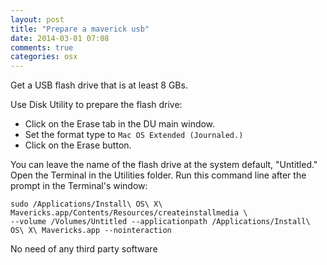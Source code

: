 ```yaml
---
layout: post
title: "Prepare a maverick usb"
date: 2014-03-01 07:08
comments: true
categories: osx 
---
```


Get a USB flash drive that is at least 8 GBs. 
 
Use Disk Utility to prepare the flash drive:

* Click on the Erase tab in the DU main window.
* Set the format type to `Mac OS Extended (Journaled.)` 
* Click on the Erase button. 

You can leave the name of the flash drive at the system default, "Untitled." Open the Terminal in the Utilities folder. Run this command line after the prompt in the Terminal's window:
 
    sudo /Applications/Install\ OS\ X\ Mavericks.app/Contents/Resources/createinstallmedia \
    --volume /Volumes/Untitled --applicationpath /Applications/Install\ OS\ X\ Mavericks.app --nointeraction

No need of any third party software

